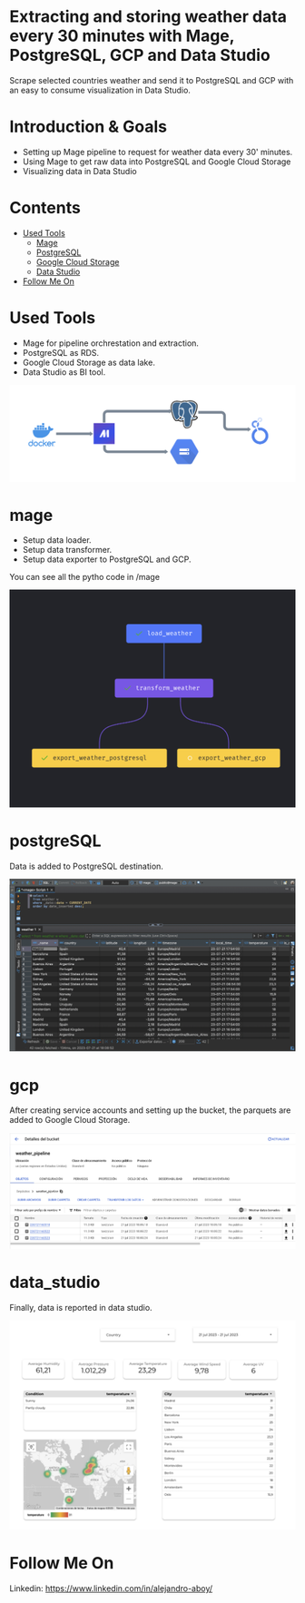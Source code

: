 # Extracting and storing weather data every 30 minutes with Mage, PostgreSQL, GCP and Data Studio
Scrape selected countries weather and send it to PostgreSQL and GCP with an easy to consume visualization in Data Studio.

# Introduction & Goals
- Setting up Mage pipeline to request for weather data every 30' minutes.
- Using Mage to get raw data into PostgreSQL and Google Cloud Storage 
- Visualizing data in Data Studio

# Contents

- [Used Tools](#used-tools)
  - [Mage](#mage)
  - [PostgreSQL](#postgreSQL)
  - [Google Cloud Storage](#gcp)
  - [Data Studio](#data_studio)
- [Follow Me On](#follow-me-on)

# Used Tools
- Mage for pipeline orchrestation and extraction.
- PostgreSQL as RDS.
- Google Cloud Storage as data lake.
- Data Studio as BI tool.

![alt text](images/tools.png)

# mage
- Setup data loader.
- Setup data transformer.
- Setup data exporter to PostgreSQL and GCP.

You can see all the pytho code in /mage

![alt text](images/mage_tree.png)

# postgreSQL

Data is added to PostgreSQL destination.

![alt text](images/postgresql.png)

# gcp

After creating service accounts and setting up the bucket, the parquets are added to Google Cloud Storage.

![alt text](images/gcp.png)

# data_studio

Finally, data is reported in data studio.

![alt text](images/data_studio.png)

# Follow Me On
Linkedin: https://www.linkedin.com/in/alejandro-aboy/ 
